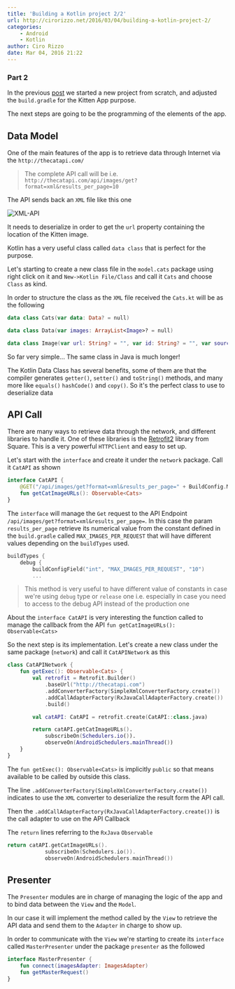 ```yaml
---
title: 'Building a Kotlin project 2/2'
url: http://cirorizzo.net/2016/03/04/building-a-kotlin-project-2/
categories:
    - Android
    - Kotlin
author: Ciro Rizzo
date: Mar 04, 2016 21:22
---
```

### Part 2
In the previous [post](http://www.cirorizzo.net/building-a-kotlin-project/) we started a new project from scratch, and adjusted the `build.gradle` for the Kitten App purpose.

The next steps are going to be the programming of the elements of the app.

## Data Model

One of the main features of the app is to retrieve data through Internet via the `http://thecatapi.com/`

> The complete API call will be i.e. `http://thecatapi.com/api/images/get?format=xml&results_per_page=10`

The API sends back an `XML` file like this one

![XML-API](http://cirorizzo.net/content/images/2016/03/xxmlAPI.png.pagespeed.ic.CABTBWB1Ch.png)

It needs to deserialize in order to get the `url` property containing the location of the Kitten image.

Kotlin has a very useful class called `data class` that is perfect for the purpose.

Let's starting to create a new class file in the `model.cats` package using right click on it and `New->Kotlin File/Class` and call it `Cats` and choose `Class` as kind.

In order to structure the class as the `XML` file received the `Cats.kt` will be as the following

```kotlin
data class Cats(var data: Data? = null)

data class Data(var images: ArrayList<Image>? = null)

data class Image(var url: String? = "", var id: String? = "", var source_url: String? = "")
```

So far very simple...
The same class in Java is much longer!

The Kotlin Data Class has several benefits, some of them are that the compiler generates `getter()`, `setter()` and `toString()` methods, and many more like `equals()` `hashCode()` and `copy()`. So it's the perfect class to use to deserialize data

## API Call

There are many ways to retrieve data through the network, and different libraries to handle it. One of these libraries is the [Retrofit2](http://square.github.io/retrofit/) library from Square.
This is a very powerful `HTTPClient` and easy to set up.

Let's start with the `interface` and create it under the `network` package.
Call it `CatAPI` as shown

```kotlin
interface CatAPI {
    @GET("/api/images/get?format=xml&results_per_page=" + BuildConfig.MAX_IMAGES_PER_REQUEST)
    fun getCatImageURLs(): Observable<Cats>
}
```

The `interface` will manage the `Get` request to the API Endpoint `/api/images/get?format=xml&results_per_page=`.
In this case the param `results_per_page` retrieve its numerical value from the constant defined in the `build.gradle` called `MAX_IMAGES_PER_REQUEST` that will have different values depending on the `buildTypes` used.

```kotlin
buildTypes {
    debug {
        buildConfigField("int", "MAX_IMAGES_PER_REQUEST", "10")
        ...
```

> This method is very useful to have different value of constants in case we're using `debug` type or `release` one i.e. especially in case you need to access to the debug API instead of the production one

About the `interface CatAPI` is very interesting the function called to manage the callback from the API `fun getCatImageURLs(): Observable<Cats>`

So the next step is its implementation.
Let's create a new class under the same package (`network`) and call it `CatAPINetwork` as this

```kotlin
class CatAPINetwork {
    fun getExec(): Observable<Cats> {
        val retrofit = Retrofit.Builder()
            .baseUrl("http://thecatapi.com")
            .addConverterFactory(SimpleXmlConverterFactory.create())
            .addCallAdapterFactory(RxJavaCallAdapterFactory.create())
            .build()

        val catAPI: CatAPI = retrofit.create(CatAPI::class.java)

        return catAPI.getCatImageURLs().
            subscribeOn(Schedulers.io()).
            observeOn(AndroidSchedulers.mainThread())
    }
}
```

The `fun getExec(): Observable<Cats>` is implicitly `public` so that means available to be called by outside this class.

The line `.addConverterFactory(SimpleXmlConverterFactory.create())` indicates to use the `XML` converter to deserialize the result form the API call.

Then the `.addCallAdapterFactory(RxJavaCallAdapterFactory.create())` is the call adapter to use on the API Callback

The `return` lines referring to the `RxJava` `Observable`

```kotlin
return catAPI.getCatImageURLs().
            subscribeOn(Schedulers.io()).
            observeOn(AndroidSchedulers.mainThread())
```

## Presenter

The `Presenter` modules are in charge of managing the logic of the app and to bind data between the `View` and the `Model`.

In our case it will implement the method called by the `View` to retrieve the API data and send them to the `Adapter` in charge to show up.

In order to communicate with the `View` we're starting to create its `interface` called `MasterPresenter` under the package `presenter` as the followed

```kotlin
interface MasterPresenter {
    fun connect(imagesAdapter: ImagesAdapter)
    fun getMasterRequest()
}
```






